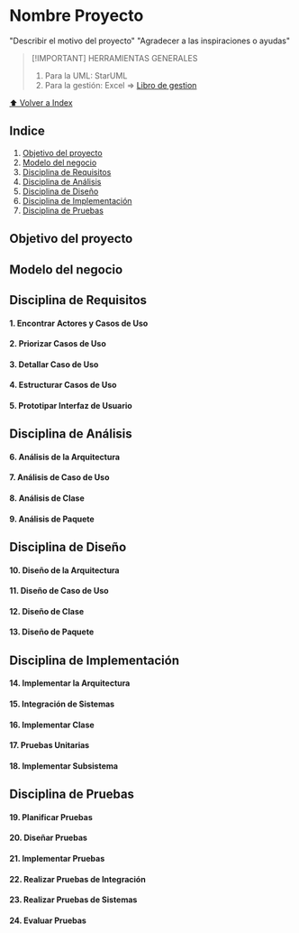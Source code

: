 # Nombre Proyecto

"Describir el motivo del proyecto"
"Agradecer a las inspiraciones o ayudas"


>[!IMPORTANT] HERRAMIENTAS GENERALES
>
> 1. Para la UML: StarUML
>2. Para la gestión: Excel => [Libro de gestion]()


[⬆ Volver a Index]()
## Indice

1. [Objetivo del proyecto]()
2. [Modelo del negocio]()
3. [Disciplina de Requisitos]()
4. [Disciplina de Análisis]()
5. [Disciplina de Diseño]()
6. [Disciplina de Implementación]()
7. [Disciplina de Pruebas]()

## Objetivo del proyecto



## Modelo del negocio



## Disciplina de Requisitos


#### 1. Encontrar Actores y Casos de Uso


#### 2. Priorizar Casos de Uso
#### 3. Detallar Caso de Uso
#### 4. Estructurar Casos de Uso
#### 5. Prototipar Interfaz de Usuario


## Disciplina de Análisis


#### 6. Análisis de la Arquitectura
#### 7. Análisis de Caso de Uso
#### 8. Análisis de Clase
#### 9. Análisis de Paquete


## Disciplina de Diseño


#### 10. Diseño de la Arquitectura
#### 11. Diseño de Caso de Uso
#### 12. Diseño de Clase
#### 13. Diseño de Paquete


## Disciplina de Implementación


#### 14. Implementar la Arquitectura
#### 15. Integración de Sistemas
#### 16. Implementar Clase
#### 17. Pruebas Unitarias
#### 18. Implementar Subsistema


## Disciplina de Pruebas


#### 19. Planificar Pruebas
#### 20. Diseñar Pruebas
#### 21. Implementar Pruebas
#### 22. Realizar Pruebas de Integración
#### 23. Realizar Pruebas de Sistemas
#### 24. Evaluar Pruebas


